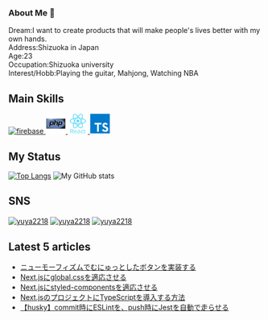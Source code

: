 ### About Me 👋

Dream:I want to create products that will make people's lives better with my own hands.<br>
Address:Shizuoka in Japan<br>
Age:23<br>
Occupation:Shizuoka university<br>
Interest/Hobb:Playing the guitar, Mahjong, Watching NBA<br>


## Main Skills

<p align="left"> <a href="https://firebase.google.com/" target="_blank"> <img src="https://www.vectorlogo.zone/logos/firebase/firebase-icon.svg" alt="firebase" width="40" height="40"/> </a> <a href="https://www.php.net" target="_blank"> <img src="https://raw.githubusercontent.com/devicons/devicon/master/icons/php/php-original.svg" alt="php" width="40" height="40"/> </a> <a href="https://reactjs.org/" target="_blank"> <img src="https://raw.githubusercontent.com/devicons/devicon/master/icons/react/react-original-wordmark.svg" alt="react" width="40" height="40"/> </a> <a href="https://www.typescriptlang.org/" target="_blank"> <img src="https://raw.githubusercontent.com/devicons/devicon/master/icons/typescript/typescript-original.svg" alt="typescript" width="40" height="40"/> </a> </p>



## My Status

[![Top Langs](https://github-readme-stats.vercel.app/api/top-langs/?username=yuyaamano23&layout=compact)](https://github.com/yuyaamano23)
![My GitHub stats](https://github-readme-stats.vercel.app/api?username=yuyaamano23&show_icons=true&theme=flag-india)

## SNS

<a href="https://twitter.com/yuya2218" target="blank"><img align="center" src="https://raw.githubusercontent.com/rahuldkjain/github-profile-readme-generator/master/src/images/icons/Social/twitter.svg" alt="yuya2218" height="50" width="50" /></a>
<a href="https://zenn.dev/yuyaamano23" target="blank"><img align="center" src="https://user-images.githubusercontent.com/58542696/107915561-0f7d7080-6fa8-11eb-97f3-0f92cdb4ca71.png" alt="yuya2218" height="40" width="70" /></a>
<a href="https://qiita.com/Yuya2218" target="blank"><img align="center" src="https://user-images.githubusercontent.com/58542696/107916312-73ecff80-6fa9-11eb-8c7d-f60763c7374c.png" alt="yuya2218" height="50" width="50" /></a>


## Latest 5 articles

<!-- LATEST_ARTICLES_START -->
- [ニューモーフィズムでむにゅっとしたボタンを実装する](https://zenn.dev/yuyaamano23/articles/61e580b0a2ebe0)
- [Next.jsにglobal.cssを適応させる](https://zenn.dev/yuyaamano23/articles/1661278dfe650f)
- [Next.jsにstyled-componentsを適応させる](https://zenn.dev/yuyaamano23/articles/ce2d5fdf56e7b6)
- [Next.jsのプロジェクトにTypeScriptを導入する方法](https://zenn.dev/yuyaamano23/articles/ca8648b395551a)
- [【husky】commit時にESLintを、push時にJestを自動で走らせる](https://zenn.dev/yuyaamano23/articles/4856c45c3d3db1)
<!-- LATEST_ARTICLES_END -->
